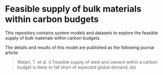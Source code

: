 # Feasible supply of bulk materials within carbon budgets

This repository contains system models and datasets to explore the feasible supply of bulk materials within carbon budgets.

The details and results of this model are published as the following journal article:

>Watari, T. et al. () Feasible supply of steel and cement within a carbon budget is likely to fall short of expected global demand, doi
